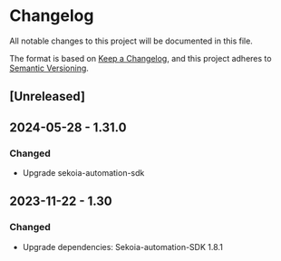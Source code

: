 # Changelog

All notable changes to this project will be documented in this file.

The format is based on [Keep a Changelog](https://keepachangelog.com/en/1.0.0/),
and this project adheres to [Semantic Versioning](https://semver.org/spec/v2.0.0.html).

## [Unreleased]

## 2024-05-28 - 1.31.0

### Changed

- Upgrade sekoia-automation-sdk

## 2023-11-22 - 1.30

### Changed

- Upgrade dependencies: Sekoia-automation-SDK 1.8.1
